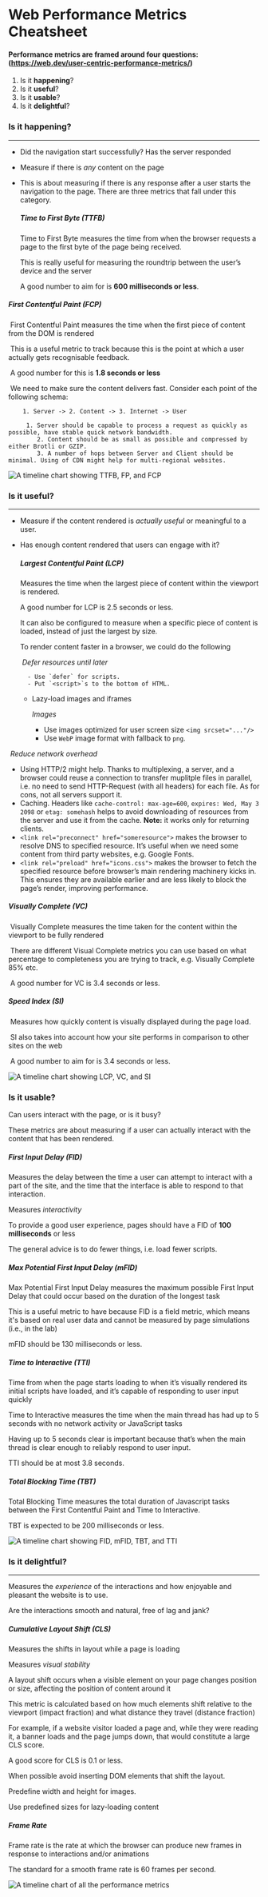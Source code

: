 # Web Performance Metrics Cheatsheet

#### Performance metrics are framed around four questions: (https://web.dev/user-centric-performance-metrics/)



1. Is it **happening**?
2. Is it **useful**?
3. Is it **usable**?
4. Is it **delightful**?



###  Is it happening?

---

- Did the navigation start successfully? Has the server responded

- Measure if there is *any* content on the page

- This is about measuring if there is any response after a user starts the navigation to the page. There are three metrics that fall under this category.

  ##### Time to First Byte (TTFB)

  Time to First Byte measures the time from when the browser requests a page to the first byte of the page being received.

  This is really useful for measuring the roundtrip between the user’s device and the server

  A good number to aim for is **600 milliseconds or less**.

#####       First Contentful Paint (FCP)

​		First Contentful Paint measures the time when the first piece of content from the DOM is rendered

​		This is a useful metric to track because this is the point at which a user actually gets recognisable feedback.

​		 A good number for this is **1.8 seconds or less**

​		We need to make sure the content delivers fast. Consider each point of the following schema:

```
	1. Server -> 2. Content -> 3. Internet -> User
```

         1. Server should be capable to process a request as quickly as possible, have stable quick network bandwidth.
            2. Content should be as small as possible and compressed by either Brotli or GZIP.
            3. A number of hops between Server and Client should be minimal. Using of CDN might help for multi-regional websites.

![A timeline chart showing TTFB, FP, and FCP](E:\website-performance-knowledge\isItHappening)



###  Is it useful?

---

- Measure if the content rendered is *actually useful* or meaningful to a user.

- Has enough content rendered that users can engage with it?

  ##### Largest Contentful Paint (LCP)

  Measures the time when the largest piece of content within the viewport is rendered.

  A good number for LCP is 2.5 seconds or less.

  It can also be configured to measure when a specific piece of content is loaded, instead of just the largest by size.

  To render content faster in a browser, we could do the following

  ​     *Defer resources until later*

  		- Use `defer` for scripts.
  		- Put `<script>`s to the bottom of HTML.

  - Lazy-load images and iframes

    

    *Images*

    - Use images optimized for user screen size `<img srcset="..."/>`
    - Use `WebP` image format with fallback to `png`.

​      *Reduce network overhead*

- Using HTTP/2 might help. Thanks to multiplexing, a server, and a browser could reuse a connection to transfer muplitple files in parallel, i.e. no need to send HTTP-Request (with all headers) for each file. As for cons, not all servers support it.
- Caching. Headers like `cache-control: max-age=600`, `expires: Wed, May 3 2098` or `etag: somehash` helps to avoid downloading of resources from the server and use it from the cache. **Note:** it works only for returning clients.
- `<link rel="preconnect" href="someresource">` makes the browser to resolve DNS to specified resource. It’s useful when we need some content from third party websites, e.g. Google Fonts.
- `<link rel="preload" href="icons.css">` makes the browser to fetch the specified resource before browser’s main rendering machinery kicks in. This ensures they are available earlier and are less likely to block the page’s render, improving performance.

#####      Visually Complete (VC)

​     Visually Complete measures the time taken for the content within the viewport to be fully rendered

​     There are different Visual Complete metrics you can use based on what percentage to completeness you are trying to track,          e.g. Visually Complete 85% etc.

​     A good number for VC is 3.4 seconds or less.

#####       Speed Index (SI)

​       Measures how quickly content is visually displayed during the page load.

​        SI also takes into account how your site performs in comparison to other sites on the web

​       A good number to aim for is 3.4 seconds or less.

![A timeline chart showing LCP, VC, and SI](E:\website-performance-knowledge\IsItUsefull)

### Is it usable? 

Can users interact with the page, or is it busy?

These metrics are about measuring if a user can actually interact with the content that has been rendered.

##### First Input Delay (FID)

Measures the delay between the time a user can attempt to interact with a part of the site, and the time that the interface is able to respond to that interaction.

Measures *interactivity*

To provide a good user experience, pages should have a FID of **100 milliseconds** or less

The general advice is to do fewer things, i.e. load fewer scripts.

##### Max Potential First Input Delay (mFID)

Max Potential First Input Delay measures the maximum possible First Input Delay that could occur based on the duration of the longest task

This is a useful metric to have because FID is a field metric, which means it's based on real user data and cannot be measured by page simulations (i.e., in the lab)

mFID should be 130 milliseconds or less.

##### Time to Interactive (TTI)

Time from when the page starts loading to when it’s visually rendered its initial scripts have loaded, and it’s capable of responding to user input quickly

Time to Interactive measures the time when the main thread has had up to 5 seconds with no network activity or JavaScript tasks

Having up to 5 seconds clear is important because that’s when the main thread is clear enough to reliably respond to user input.

TTI should be at most 3.8 seconds.

##### Total Blocking Time (TBT)

Total Blocking Time measures the total duration of Javascript tasks between the First Contentful Paint and Time to Interactive.

TBT is expected to be 200 milliseconds or less.

![A timeline chart showing FID, mFID, TBT, and TTI](E:\website-performance-knowledge\isItUsable)

### Is it delightful?

---

Measures the *experience* of the interactions and how enjoyable and pleasant the website is to use.

Are the interactions smooth and natural, free of lag and jank?

##### Cumulative Layout Shift (CLS)

Measures the shifts in layout while a page is loading

Measures *visual stability*

A layout shift occurs when a visible element on your page changes position or size, affecting the position of content around it

This metric is calculated based on how much elements shift relative to the viewport (impact fraction) and what distance they travel (distance fraction)

For example, if a website visitor loaded a page and, while they were reading it, a banner loads and the page jumps down, that would constitute a large CLS score.

 A good score for CLS is 0.1 or less.

When possible avoid inserting DOM elements that shift the layout.

Predefine width and height for images.

Use predefined sizes for lazy-loading content

##### Frame Rate

Frame rate is the rate at which the browser can produce new frames in response to interactions and/or animations

The standard for a smooth frame rate is 60 frames per second.



![A timeline chart of all the performance metrics](E:\website-performance-knowledge\Vitals)